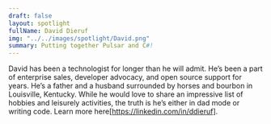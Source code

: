 ```yaml
---
draft: false
layout: spotlight
fullName: David Dieruf
img: "../../images/spotlight/David.png"
summary: Putting together Pulsar and C#!
---
```


David has been a technologist for longer than he will admit. He’s been a part of enterprise sales, developer advocacy, and open source support for years. He’s a father and a husband surrounded by horses and bourbon in Louisville, Kentucky. While he would love to share an impressive list of hobbies and leisurely activities, the truth is he’s either in dad mode or writing code. Learn more here[https://linkedin.com/in/ddieruf].